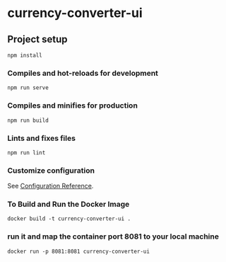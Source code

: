 # currency-converter-ui

## Project setup
```
npm install
```

### Compiles and hot-reloads for development
```
npm run serve
```

### Compiles and minifies for production
```
npm run build
```

### Lints and fixes files
```
npm run lint
```

### Customize configuration
See [Configuration Reference](https://cli.vuejs.org/config/).

### To Build and Run the Docker Image
```
docker build -t currency-converter-ui .
```

### run it and map the container port 8081 to your local machine
```
docker run -p 8081:8081 currency-converter-ui
```

